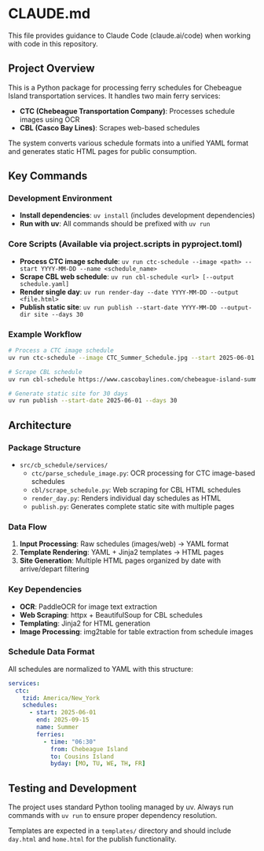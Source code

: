 # CLAUDE.md

This file provides guidance to Claude Code (claude.ai/code) when working with code in this repository.

## Project Overview

This is a Python package for processing ferry schedules for Chebeague Island transportation services. It handles two main ferry services:
- **CTC (Chebeague Transportation Company)**: Processes schedule images using OCR
- **CBL (Casco Bay Lines)**: Scrapes web-based schedules

The system converts various schedule formats into a unified YAML format and generates static HTML pages for public consumption.

## Key Commands

### Development Environment
- **Install dependencies**: `uv install` (includes development dependencies)
- **Run with uv**: All commands should be prefixed with `uv run`

### Core Scripts (Available via project.scripts in pyproject.toml)
- **Process CTC image schedule**: `uv run ctc-schedule --image <path> --start YYYY-MM-DD --name <schedule_name>`
- **Scrape CBL web schedule**: `uv run cbl-schedule <url> [--output schedule.yaml]`
- **Render single day**: `uv run render-day --date YYYY-MM-DD --output <file.html>`
- **Publish static site**: `uv run publish --start-date YYYY-MM-DD --output-dir site --days 30`

### Example Workflow
```bash
# Process a CTC image schedule
uv run ctc-schedule --image CTC_Summer_Schedule.jpg --start 2025-06-01 --name Summer

# Scrape CBL schedule
uv run cbl-schedule https://www.cascobaylines.com/chebeague-island-summer-schedule

# Generate static site for 30 days
uv run publish --start-date 2025-06-01 --days 30
```

## Architecture

### Package Structure
- `src/cb_schedule/services/`
  - `ctc/parse_schedule_image.py`: OCR processing for CTC image-based schedules
  - `cbl/scrape_schedule.py`: Web scraping for CBL HTML schedules
  - `render_day.py`: Renders individual day schedules as HTML
  - `publish.py`: Generates complete static site with multiple pages

### Data Flow
1. **Input Processing**: Raw schedules (images/web) → YAML format
2. **Template Rendering**: YAML + Jinja2 templates → HTML pages
3. **Site Generation**: Multiple HTML pages organized by date with arrive/depart filtering

### Key Dependencies
- **OCR**: PaddleOCR for image text extraction
- **Web Scraping**: httpx + BeautifulSoup for CBL schedules
- **Templating**: Jinja2 for HTML generation
- **Image Processing**: img2table for table extraction from schedule images

### Schedule Data Format
All schedules are normalized to YAML with this structure:
```yaml
services:
  ctc:
    tzid: America/New_York
    schedules:
      - start: 2025-06-01
        end: 2025-09-15
        name: Summer
        ferries:
          - time: "06:30"
            from: Chebeague Island
            to: Cousins Island
            byday: [MO, TU, WE, TH, FR]
```

## Testing and Development

The project uses standard Python tooling managed by uv. Always run commands with `uv run` to ensure proper dependency resolution.

Templates are expected in a `templates/` directory and should include `day.html` and `home.html` for the publish functionality.
